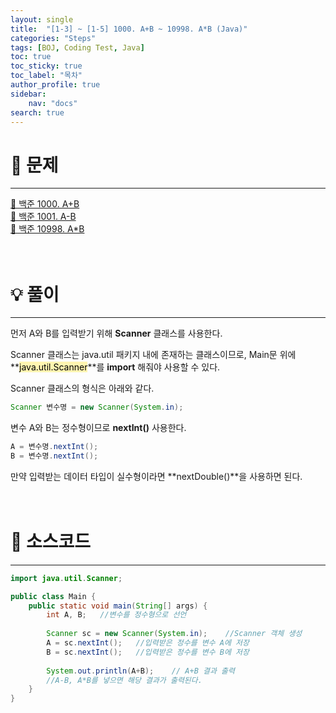 ```yaml
---
layout: single
title:  "[1-3] ~ [1-5] 1000. A+B ~ 10998. A*B (Java)"
categories: "Steps"
tags: [BOJ, Coding Test, Java]
toc: true
toc_sticky: true
toc_label: "목차"
author_profile: true
sidebar:
    nav: "docs"
search: true
---
```


# 🔎 문제
<hr/>

[🔗 백준 1000. A+B](https://www.acmicpc.net/problem/1000)<br/>
[🔗 백준 1001. A-B](https://www.acmicpc.net/problem/1001)<br/>
[🔗 백준 10998. A*B](https://www.acmicpc.net/problem/10998)
<br/><br/><br/>

# 💡 풀이
<hr/>

먼저 A와 B를 입력받기 위해 **Scanner** 클래스를 사용한다.

Scanner 클래스는 java.util 패키지 내에 존재하는 클래스이므로, Main문 위에 **<mark style='background-color: #fff5b1'>java.util.Scanner</mark>**를 **import** 해줘야 사용할 수 있다.

Scanner 클래스의 형식은 아래와 같다.

```java
Scanner 변수명 = new Scanner(System.in);
```
변수 A와 B는 정수형이므로 **nextInt()** 사용한다.

```java
A = 변수명.nextInt();
B = 변수명.nextInt();
```
만약 입력받는 데이터 타입이 실수형이라면 **nextDouble()**을 사용하면 된다.
<br/><br/><br/>

# 📃 소스코드
<hr/>

```java
import java.util.Scanner;

public class Main {
	public static void main(String[] args) {
		int A, B;	//변수를 정수형으로 선언
		
		Scanner sc = new Scanner(System.in);    //Scanner 객체 생성
		A = sc.nextInt();   //입력받은 정수를 변수 A에 저장
		B = sc.nextInt();   //입력받은 정수를 변수 B에 저장
		
		System.out.println(A+B);    // A+B 결과 출력
		//A-B, A*B를 넣으면 해당 결과가 출력된다.
	}
}
```